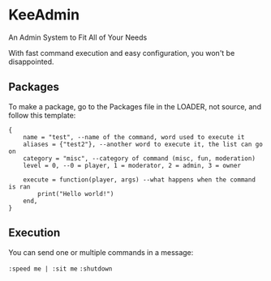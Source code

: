 # KeeAdmin
An Admin System to Fit All of Your Needs

With fast command execution and easy configuration, you won't be disappointed.

## Packages
To make a package, go to the Packages file in the LOADER, not source, and follow this template:
```
{
	name = "test", --name of the command, word used to execute it
	aliases = {"test2"}, --another word to execute it, the list can go on
	category = "misc", --category of command (misc, fun, moderation)
	level = 0, --0 = player, 1 = moderator, 2 = admin, 3 = owner
		
	execute = function(player, args) --what happens when the command is ran
		print("Hello world!")
	end,
}
```
## Execution
You can send one or multiple commands in a message:

`:speed me | :sit me`
`:shutdown`
